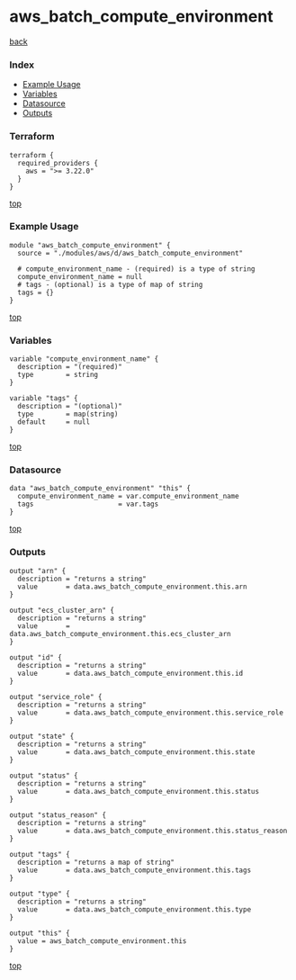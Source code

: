 # aws_batch_compute_environment

[back](../aws.md)

### Index

- [Example Usage](#example-usage)
- [Variables](#variables)
- [Datasource](#datasource)
- [Outputs](#outputs)

### Terraform

```hcl
terraform {
  required_providers {
    aws = ">= 3.22.0"
  }
}
```

[top](#index)

### Example Usage

```hcl
module "aws_batch_compute_environment" {
  source = "./modules/aws/d/aws_batch_compute_environment"

  # compute_environment_name - (required) is a type of string
  compute_environment_name = null
  # tags - (optional) is a type of map of string
  tags = {}
}
```

[top](#index)

### Variables

```hcl
variable "compute_environment_name" {
  description = "(required)"
  type        = string
}

variable "tags" {
  description = "(optional)"
  type        = map(string)
  default     = null
}
```

[top](#index)

### Datasource

```hcl
data "aws_batch_compute_environment" "this" {
  compute_environment_name = var.compute_environment_name
  tags                     = var.tags
}
```

[top](#index)

### Outputs

```hcl
output "arn" {
  description = "returns a string"
  value       = data.aws_batch_compute_environment.this.arn
}

output "ecs_cluster_arn" {
  description = "returns a string"
  value       = data.aws_batch_compute_environment.this.ecs_cluster_arn
}

output "id" {
  description = "returns a string"
  value       = data.aws_batch_compute_environment.this.id
}

output "service_role" {
  description = "returns a string"
  value       = data.aws_batch_compute_environment.this.service_role
}

output "state" {
  description = "returns a string"
  value       = data.aws_batch_compute_environment.this.state
}

output "status" {
  description = "returns a string"
  value       = data.aws_batch_compute_environment.this.status
}

output "status_reason" {
  description = "returns a string"
  value       = data.aws_batch_compute_environment.this.status_reason
}

output "tags" {
  description = "returns a map of string"
  value       = data.aws_batch_compute_environment.this.tags
}

output "type" {
  description = "returns a string"
  value       = data.aws_batch_compute_environment.this.type
}

output "this" {
  value = aws_batch_compute_environment.this
}
```

[top](#index)